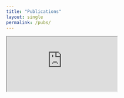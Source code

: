 ```yaml
---
title: "Publications"
layout: single
permalink: /pubs/
---
```

<iframe src="https://bibbase.org/show?bib=https://github.com/kmdono02/kmdono02.github.io/blob/master/CV/CV.bib&jsonp=1"></iframe> 
